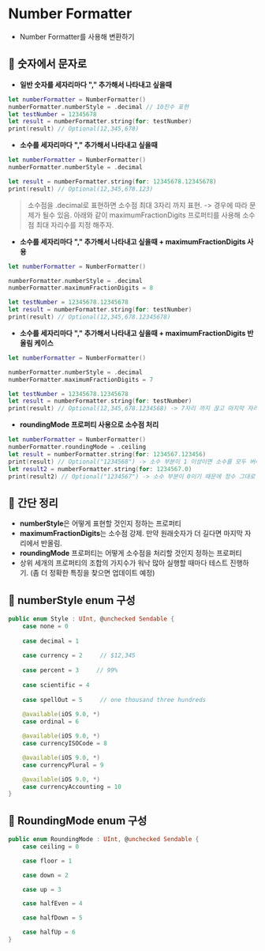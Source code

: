 # Number Formatter

- Number Formatter를 사용해 변환하기

## 🍎 숫자에서 문자로
- **일반 숫자를 세자리마다 "," 추가해서 나타내고 싶을때**
```swift
let numberFormatter = NumberFormatter()
numberFormatter.numberStyle = .decimal // 10진수 표현
let testNumber = 12345678
let result = numberFormatter.string(for: testNumber)
print(result) // Optional(12,345,678)
```

- **소수를 세자리마다 "," 추가해서 나타내고 싶을때**
```swift
let numberFormatter = NumberFormatter()
numberFormatter.numberStyle = .decimal

let result = numberFormatter.string(for: 12345678.12345678)
print(result) // Optional(12,345,678.123)
```

> 소수점을 .decimal로 표현하면 소수점 최대 3자리 까지 표현. -> 경우에 따라 문제가 될수 있음.
> 아래와 같이 maximumFractionDigits 프로퍼티를 사용해 소수점 최대 자리수를 지정 해주자.

- **소수를 세자리마다 "," 추가해서 나타내고 싶을때 + maximumFractionDigits 사용**
```swift
let numberFormatter = NumberFormatter()

numberFormatter.numberStyle = .decimal 
numberFormatter.maximumFractionDigits = 8

let testNumber = 12345678.12345678
let result = numberFormatter.string(for: testNumber)
print(result) // Optional(12,345,678.12345678)
```

- **소수를 세자리마다 "," 추가해서 나타내고 싶을때 + maximumFractionDigits 반올림 케이스**

```swift
let numberFormatter = NumberFormatter()

numberFormatter.numberStyle = .decimal
numberFormatter.maximumFractionDigits = 7

let testNumber = 12345678.12345678
let result = numberFormatter.string(for: testNumber)
print(result) // Optional(12,345,678.1234568) -> 7자리 까지 끊고 마지막 자리 반올림
```

- **roundingMode 프로퍼티 사용으로 소수점 처리**
```swift
let numberFormatter = NumberFormatter()
numberFormatter.roundingMode = .ceiling
let result = numberFormatter.string(for: 1234567.123456)
print(result) // Optional("1234568") -> 소수 부분이 1 이상이면 소수를 모두 버리고 정수 + 1
let result2 = numberFormatter.string(for: 1234567.0)
print(result2) // Optional("1234567") -> 소수 부분이 0이기 때문에 정수 그대로 출력
```
## 🍎 간단 정리
- **numberStyle**은 어떻게 표현할 것인지 정하는 프로퍼티
- **maximumFractionDigits**는 소수점 강제. 만약 원래숫자가 더 길다면 마지막 자리에서 반올림.
- **roundingMode** 프로퍼티는 어떻게 소수점을 처리할 것인지 정하는 프로퍼티
- 상위 세개의 프로퍼티의 조합의 가지수가 워낙 많아 실행할 때마다 테스트 진행하기. (좀 더 정확한 특징을 찾으면 업데이트 예정)


## 🍎 numberStyle enum 구성
```swift
public enum Style : UInt, @unchecked Sendable {
    case none = 0
    
    case decimal = 1
    
    case currency = 2     // $12,345
    
    case percent = 3     // 99%
    
    case scientific = 4
    
    case spellOut = 5     // one thousand three hundreds
    
    @available(iOS 9.0, *)
    case ordinal = 6

    @available(iOS 9.0, *)
    case currencyISOCode = 8

    @available(iOS 9.0, *)
    case currencyPlural = 9

    @available(iOS 9.0, *)
    case currencyAccounting = 10
}
```

## 🍎 RoundingMode enum 구성
```swift
public enum RoundingMode : UInt, @unchecked Sendable {
    case ceiling = 0

    case floor = 1

    case down = 2

    case up = 3

    case halfEven = 4

    case halfDown = 5

    case halfUp = 6
}
```
